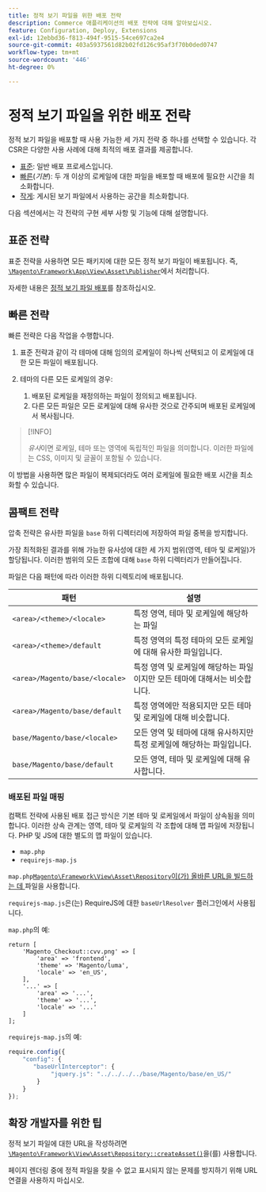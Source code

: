 ```yaml
---
title: 정적 보기 파일을 위한 배포 전략
description: Commerce 애플리케이션의 배포 전략에 대해 알아보십시오.
feature: Configuration, Deploy, Extensions
exl-id: 12ebbd36-f813-494f-9515-54ce697ca2e4
source-git-commit: 403a5937561d82b02fd126c95af3f70b0ded0747
workflow-type: tm+mt
source-wordcount: '446'
ht-degree: 0%

---
```


# 정적 보기 파일을 위한 배포 전략

정적 보기 파일을 배포할 때 사용 가능한 세 가지 전략 중 하나를 선택할 수 있습니다. 각 CSR은 다양한 사용 사례에 대해 최적의 배포 결과를 제공합니다.

- [표준](#standard-strategy): 일반 배포 프로세스입니다.
- [빠른](#quick-strategy)(_기본_): 두 개 이상의 로케일에 대한 파일을 배포할 때 배포에 필요한 시간을 최소화합니다.
- [작게](#compact-strategy): 게시된 보기 파일에서 사용하는 공간을 최소화합니다.

다음 섹션에서는 각 전략의 구현 세부 사항 및 기능에 대해 설명합니다.

## 표준 전략

표준 전략을 사용하면 모든 패키지에 대한 모든 정적 보기 파일이 배포됩니다. 즉, [`\Magento\Framework\App\View\Asset\Publisher`](https://github.com/magento/magento2/blob/2.4/lib/internal/Magento/Framework/App/View/Asset/Publisher.php)에서 처리합니다.

자세한 내용은 [정적 보기 파일 배포](../cli/static-view-file-deployment.md)를 참조하십시오.

## 빠른 전략

빠른 전략은 다음 작업을 수행합니다.

1. 표준 전략과 같이 각 테마에 대해 임의의 로케일이 하나씩 선택되고 이 로케일에 대한 모든 파일이 배포됩니다.
1. 테마의 다른 모든 로케일의 경우:

   1. 배포된 로케일을 재정의하는 파일이 정의되고 배포됩니다.
   1. 다른 모든 파일은 모든 로케일에 대해 유사한 것으로 간주되며 배포된 로케일에서 복사됩니다.

>[!INFO]
>
>_유사_&#x200B;이면 로케일, 테마 또는 영역에 독립적인 파일을 의미합니다. 이러한 파일에는 CSS, 이미지 및 글꼴이 포함될 수 있습니다.

이 방법을 사용하면 많은 파일이 복제되더라도 여러 로케일에 필요한 배포 시간을 최소화할 수 있습니다.

## 콤팩트 전략

압축 전략은 유사한 파일을 `base` 하위 디렉터리에 저장하여 파일 중복을 방지합니다.

가장 최적화된 결과를 위해 가능한 유사성에 대한 세 가지 범위(영역, 테마 및 로케일)가 할당됩니다. 이러한 범위의 모든 조합에 대해 `base` 하위 디렉터리가 만들어집니다.

파일은 다음 패턴에 따라 이러한 하위 디렉토리에 배포됩니다.

| 패턴 | 설명 |
| ------- | ----------- |
| `<area>/<theme>/<locale>` | 특정 영역, 테마 및 로케일에 해당하는 파일 |
| `<area>/<theme>/default` | 특정 영역의 특정 테마의 모든 로케일에 대해 유사한 파일입니다. |
| `<area>/Magento/base/<locale>` | 특정 영역 및 로케일에 해당하는 파일이지만 모든 테마에 대해서는 비슷합니다. |
| `<area>/Magento/base/default` | 특정 영역에만 적용되지만 모든 테마 및 로케일에 대해 비슷합니다. |
| `base/Magento/base/<locale>` | 모든 영역 및 테마에 대해 유사하지만 특정 로케일에 해당하는 파일입니다. |
| `base/Magento/base/default` | 모든 영역, 테마 및 로케일에 대해 유사합니다. |

### 배포된 파일 매핑

컴팩트 전략에 사용된 배포 접근 방식은 기본 테마 및 로케일에서 파일이 상속됨을 의미합니다. 이러한 상속 관계는 영역, 테마 및 로케일의 각 조합에 대해 맵 파일에 저장됩니다. PHP 및 JS에 대한 별도의 맵 파일이 있습니다.

- `map.php`
- `requirejs-map.js`

`map.php`[`Magento\Framework\View\Asset\Repository`이(가) 올바른 URL을 빌드하는 데 ](https://github.com/magento/magento2/blob/2.4/lib/internal/Magento/Framework/View/Asset/Repository.php) 파일을 사용합니다.

`requirejs-map.js`은(는) RequireJS에 대한 `baseUrlResolver` 플러그인에서 사용됩니다.

`map.php`의 예:

```php?start_inline=1
return [
    'Magento_Checkout::cvv.png' => [
        'area' => 'frontend',
        'theme' => 'Magento/luma',
        'locale' => 'en_US',
    ],
    '...' => [
        'area' => '...',
        'theme' => '...',
        'locale' => '...'
    ]
];
```

`requirejs-map.js`의 예:

```js
require.config({
    "config": {
       "baseUrlInterceptor": {
            "jquery.js": "../../../../base/Magento/base/en_US/"
        }
    }
});
```

## 확장 개발자를 위한 팁

정적 보기 파일에 대한 URL을 작성하려면 [`\Magento\Framework\View\Asset\Repository::createAsset()`](https://github.com/magento/magento2/blob/2.4/lib/internal/Magento/Framework/View/Asset/Repository.php#L211-L244)을(를) 사용합니다.

페이지 렌더링 중에 정적 파일을 찾을 수 없고 표시되지 않는 문제를 방지하기 위해 URL 연결을 사용하지 마십시오.
